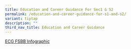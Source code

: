 ```yaml
---
title: Education and Career Guidance For Sec1 & S2
permalink: /education-and-career-guidance-for-s1-and-s2/
variant: tiptap
description: ""
third_nav_title: Education and Career Guidance
---
```

<p><a href="/files/2025/GMSS__ECG_Infographic__Current_vs_FSBB__pdf_final.pdf" rel="noopener nofollow" target="_blank">ECG FSBB Infographic</a>
</p>
<p></p>